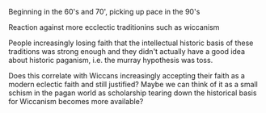 Beginning in the 60's and 70', picking up pace in the 90's

Reaction against more ecclectic traditionins such as wiccanism

People increasingly losing faith that the intellectual historic basis of these traditions was strong enough and they didn't actually have a good idea about historic paganism, i.e. the murray hypothesis was toss.

Does this correlate with Wiccans increasingly accepting their faith as a modern eclectic faith and still justified? Maybe we can think of it as a small schism in the pagan world as scholarship tearing down the historical basis for Wiccanism becomes more available?

